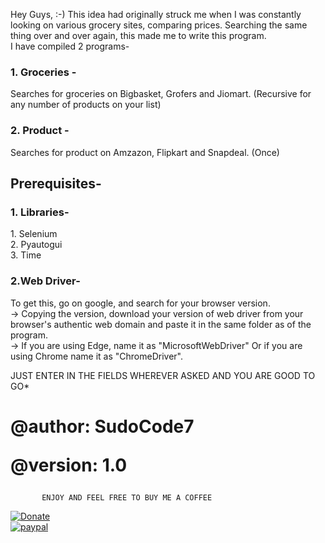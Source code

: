 Hey Guys, :-)
This idea had originally struck me when I was constantly looking on various grocery sites, comparing prices.
Searching the same thing over and over again, this made me to write this program.<br />
I have compiled 2 programs-

<h3>1. Groceries -</h3> Searches for groceries on Bigbasket, Grofers and Jiomart. (Recursive for any number of products on your list)


<h3>2. Product -</h3> Searches for product on Amzazon, Flipkart and Snapdeal. (Once)

<h2>Prerequisites-</h2>

<h3>1. Libraries-</h3>
  1. Selenium<br />
  2. Pyautogui <br />
  3. Time <br />

<h3>2.Web Driver-</h3> To get this, go on google, and search for your browser version.<br />
-> Copying the version, download your version of web driver from your browser's authentic web domain and paste it in the same folder as of the program.<br />
-> If you are using Edge, name it as "MicrosoftWebDriver" Or if you are using Chrome name it as "ChromeDriver".<br />

JUST ENTER IN THE FIELDS WHEREVER ASKED AND YOU ARE GOOD TO GO*
<h1>@author: SudoCode7 
  
@version: 1.0</h1>

           ENJOY AND FEEL FREE TO BUY ME A COFFEE
        
[![Donate](https://img.shields.io/badge/Donate-PayPal-green.svg)](https://www.paypal.me/SudoCode7)        
[![paypal](https://www.paypalobjects.com/en_US/i/btn/btn_donateCC_LG.gif)](https://www.paypal.me/SudoCode7)
